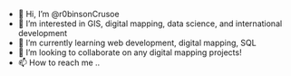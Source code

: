 - 👋 Hi, I’m @r0binsonCrusoe
- 👀 I’m interested in GIS, digital mapping, data science, and international development
- 🌱 I’m currently learning web development, digital mapping, SQL
- 💞️ I’m looking to collaborate on any digital mapping projects! 
- 📫 How to reach me .. 

<!---
r0binsonCrusoe/r0binsonCrusoe is a ✨ special ✨ repository because its `README.md` (this file) appears on your GitHub profile.
You can click the Preview link to take a look at your changes.
--->
